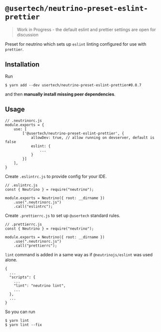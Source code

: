 # `@usertech/neutrino-preset-eslint-prettier`

> Work in Progress - the default eslint and prettier settings are open for discussion

Preset for neutrino which sets up `eslint` linting configured for use with `prettier`.

## Installation

Run

    $ yarn add --dev usertech/neutrino-preset-eslint-prettier#0.0.7

and then **manually install missing peer dependencies**.

## Usage

    // .neutrinorc.js
    module.exports = {
        use: [
            ['@usertech/neutrino-preset-eslint-prettier', {
                allowDev: true, // allow running on devserver, default is false
				eslint: {
					...
				}
			}]
        ],
    }

Create `.eslintrc.js` to provide config for your IDE.

    // .eslintrc.js
    const { Neutrino } = require("neutrino");

    module.exports = Neutrino({ root: __dirname })
    	.use(".neutrinorc.js")
    	.call("eslintrc");


Create `.prettierrc.js` to set up `@usertech` standard rules.

    // .prettierrc.js
    const { Neutrino } = require("neutrino");

    module.exports = Neutrino({ root: __dirname })
    	.use(".neutrinorc.js")
    	.call("prettierrc");

`lint` command is added in a same way as if `@neutrinojs/eslint` was used alone.

    {
      ...
      "scripts": {
        ...
        "lint": "neutrino lint",
        ...
      },
      ...
    }

So you can run

    $ yarn lint
    $ yarn lint --fix

